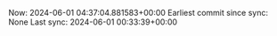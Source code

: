 Now: 2024-06-01 04:37:04.881583+00:00 Earliest commit since sync: None Last sync: 2024-06-01 00:33:39+00:00
